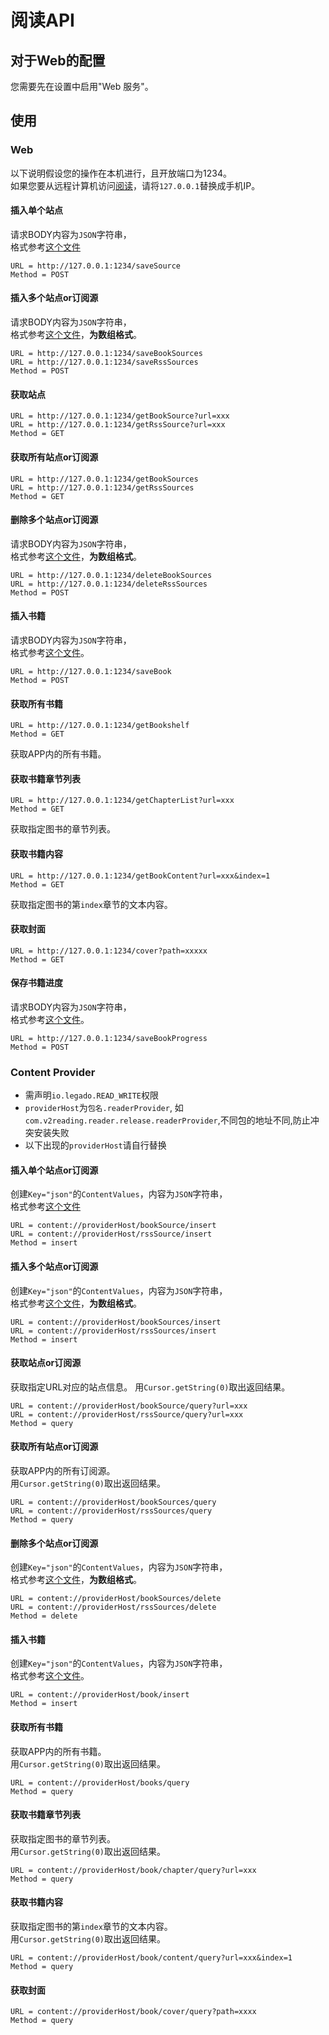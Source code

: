 # 阅读API

## 对于Web的配置

您需要先在设置中启用"Web 服务"。

## 使用

### Web

以下说明假设您的操作在本机进行，且开放端口为1234。  
如果您要从远程计算机访问[阅读]()，请将`127.0.0.1`替换成手机IP。

#### 插入单个站点

请求BODY内容为`JSON`字符串，  
格式参考[这个文件](https://github.com/gedoor/legado/blob/master/app/src/main/java/io/legado/app/data/entities/BookSource.kt)

```
URL = http://127.0.0.1:1234/saveSource
Method = POST
```

#### 插入多个站点or订阅源

请求BODY内容为`JSON`字符串，  
格式参考[这个文件](https://github.com/gedoor/legado/blob/master/app/src/main/java/io/legado/app/data/entities/BookSource.kt)，**为数组格式**。

```
URL = http://127.0.0.1:1234/saveBookSources
URL = http://127.0.0.1:1234/saveRssSources
Method = POST
```

#### 获取站点

```
URL = http://127.0.0.1:1234/getBookSource?url=xxx
URL = http://127.0.0.1:1234/getRssSource?url=xxx
Method = GET
``` 

#### 获取所有站点or订阅源

```
URL = http://127.0.0.1:1234/getBookSources
URL = http://127.0.0.1:1234/getRssSources
Method = GET
```

#### 删除多个站点or订阅源

请求BODY内容为`JSON`字符串，  
格式参考[这个文件](https://github.com/gedoor/legado/blob/master/app/src/main/java/io/legado/app/data/entities/BookSource.kt)，**为数组格式**。

```
URL = http://127.0.0.1:1234/deleteBookSources
URL = http://127.0.0.1:1234/deleteRssSources
Method = POST
```

#### 插入书籍

请求BODY内容为`JSON`字符串，  
格式参考[这个文件](https://github.com/gedoor/legado/blob/master/app/src/main/java/io/legado/app/data/entities/Book.kt)。

```
URL = http://127.0.0.1:1234/saveBook
Method = POST
```

#### 获取所有书籍

```
URL = http://127.0.0.1:1234/getBookshelf
Method = GET
```

获取APP内的所有书籍。

#### 获取书籍章节列表

```
URL = http://127.0.0.1:1234/getChapterList?url=xxx
Method = GET
```

获取指定图书的章节列表。

#### 获取书籍内容

```
URL = http://127.0.0.1:1234/getBookContent?url=xxx&index=1
Method = GET
```

获取指定图书的第`index`章节的文本内容。

#### 获取封面

```
URL = http://127.0.0.1:1234/cover?path=xxxxx
Method = GET
```

#### 保存书籍进度

请求BODY内容为`JSON`字符串，  
格式参考[这个文件](https://github.com/gedoor/legado/blob/master/app/src/main/java/io/legado/app/data/entities/BookProgress.kt)。

```
URL = http://127.0.0.1:1234/saveBookProgress
Method = POST
```

### Content Provider

* 需声明`io.legado.READ_WRITE`权限
* `providerHost`为`包名.readerProvider`, 如`com.v2reading.reader.release.readerProvider`,不同包的地址不同,防止冲突安装失败
* 以下出现的`providerHost`请自行替换

#### 插入单个站点or订阅源

创建`Key="json"`的`ContentValues`，内容为`JSON`字符串，  
格式参考[这个文件](https://github.com/gedoor/legado/blob/master/app/src/main/java/io/legado/app/data/entities/BookSource.kt)

```
URL = content://providerHost/bookSource/insert
URL = content://providerHost/rssSource/insert
Method = insert
```

#### 插入多个站点or订阅源

创建`Key="json"`的`ContentValues`，内容为`JSON`字符串，  
格式参考[这个文件](https://github.com/gedoor/legado/blob/master/app/src/main/java/io/legado/app/data/entities/BookSource.kt)，**为数组格式**。

```
URL = content://providerHost/bookSources/insert
URL = content://providerHost/rssSources/insert
Method = insert
```

#### 获取站点or订阅源

获取指定URL对应的站点信息。
用`Cursor.getString(0)`取出返回结果。

```
URL = content://providerHost/bookSource/query?url=xxx
URL = content://providerHost/rssSource/query?url=xxx
Method = query
```

#### 获取所有站点or订阅源

获取APP内的所有订阅源。  
用`Cursor.getString(0)`取出返回结果。

```
URL = content://providerHost/bookSources/query
URL = content://providerHost/rssSources/query
Method = query
```

#### 删除多个站点or订阅源

创建`Key="json"`的`ContentValues`，内容为`JSON`字符串，  
格式参考[这个文件](https://github.com/gedoor/legado/blob/master/app/src/main/java/io/legado/app/data/entities/BookSource.kt)，**为数组格式**。

```
URL = content://providerHost/bookSources/delete
URL = content://providerHost/rssSources/delete
Method = delete
```

#### 插入书籍

创建`Key="json"`的`ContentValues`，内容为`JSON`字符串，  
格式参考[这个文件](https://github.com/gedoor/legado/blob/master/app/src/main/java/io/legado/app/data/entities/Book.kt)。

```
URL = content://providerHost/book/insert
Method = insert
```

#### 获取所有书籍

获取APP内的所有书籍。  
用`Cursor.getString(0)`取出返回结果。

```
URL = content://providerHost/books/query
Method = query
```

#### 获取书籍章节列表

获取指定图书的章节列表。   
用`Cursor.getString(0)`取出返回结果。

```
URL = content://providerHost/book/chapter/query?url=xxx
Method = query
```

#### 获取书籍内容

获取指定图书的第`index`章节的文本内容。     
用`Cursor.getString(0)`取出返回结果。

```
URL = content://providerHost/book/content/query?url=xxx&index=1
Method = query
```

#### 获取封面

```
URL = content://providerHost/book/cover/query?path=xxxx
Method = query
```

